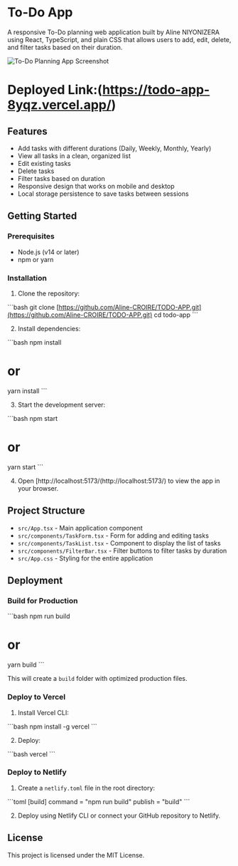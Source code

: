 # To-Do  App

A responsive To-Do planning web application built by Aline NIYONIZERA using React, TypeScript, and plain CSS that allows users to add, edit, delete, and filter tasks based on their duration.

![To-Do Planning App Screenshot](https://github.com/user-attachments/assets/0b35676e-3227-4d28-bc30-b74d4ebd19a7)

# Deployed Link:(https://todo-app-8yqz.vercel.app/)

## Features

- Add tasks with different durations (Daily, Weekly, Monthly, Yearly)
- View all tasks in a clean, organized list
- Edit existing tasks
- Delete tasks
- Filter tasks based on duration
- Responsive design that works on mobile and desktop
- Local storage persistence to save tasks between sessions

## Getting Started

### Prerequisites

- Node.js (v14 or later)
- npm or yarn

### Installation

1. Clone the repository:

\`\`\`bash
git clone [https://github.com/Aline-CROIRE/TODO-APP.git](https://github.com/Aline-CROIRE/TODO-APP.git)
cd todo-app
\`\`\`

2. Install dependencies:

\`\`\`bash
npm install
# or
yarn install
\`\`\`

3. Start the development server:

\`\`\`bash
npm start
# or
yarn start
\`\`\`

4. Open [http://localhost:5173/(http://localhost:5173/) to view the app in your browser.

## Project Structure

- `src/App.tsx` - Main application component
- `src/components/TaskForm.tsx` - Form for adding and editing tasks
- `src/components/TaskList.tsx` - Component to display the list of tasks
- `src/components/FilterBar.tsx` - Filter buttons to filter tasks by duration
- `src/App.css` - Styling for the entire application

## Deployment

### Build for Production

\`\`\`bash
npm run build
# or
yarn build
\`\`\`

This will create a `build` folder with optimized production files.

### Deploy to Vercel

1. Install Vercel CLI:

\`\`\`bash
npm install -g vercel
\`\`\`

2. Deploy:

\`\`\`bash
vercel
\`\`\`

### Deploy to Netlify

1. Create a `netlify.toml` file in the root directory:

\`\`\`toml
[build]
  command = "npm run build"
  publish = "build"
\`\`\`

2. Deploy using Netlify CLI or connect your GitHub repository to Netlify.

## License

This project is licensed under the MIT License.
